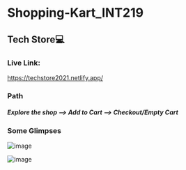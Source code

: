 # Shopping-Kart_INT219

## Tech Store💻

### Live Link: 
https://techstore2021.netlify.app/

### Path
##### Explore the shop --> Add to Cart --> Checkout/Empty Cart 

### Some Glimpses

![image](https://user-images.githubusercontent.com/56226186/141649756-f4641ee4-843e-44be-a2b0-31ea61ab6c26.png)

![image](https://user-images.githubusercontent.com/56226186/141649797-af51a5cc-9ab8-4cfa-917f-c9672f1d68ea.png)

